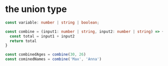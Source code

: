 # the union type

```typescript
const variable: number | string | boolean;
```

```typescript
const combine = (input1: number | string, input2: number | string) => {
  const total = input1 + input2
  return total
}

const combinedAges = combine(30, 26)
const cominedNames = combine('Max', 'Anna')
```